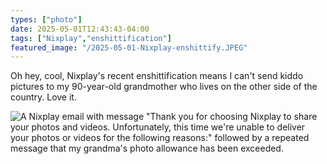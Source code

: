 ```yaml
---
types: ["photo"]
date: 2025-05-01T12:43:43-04:00
tags: ["Nixplay","enshittification"]
featured_image: "/2025-05-01-Nixplay-enshittify.JPEG"
---
```

Oh hey, cool, Nixplay's recent enshittification means I can't send kiddo pictures to my 90-year-old grandmother who lives on the other side of the country. Love it.

![A Nixplay email with message "Thank you for choosing Nixplay to share your photos and videos. Unfortunately, this time we're unable to deliver your photos or videos for the following reasons:" followed by a repeated message that my grandma's photo allowance has been exceeded.](/2025-05-01-Nixplay-enshittify.JPEG)